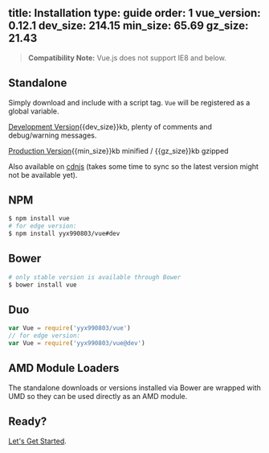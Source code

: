 title: Installation
type: guide
order: 1
vue_version: 0.12.1
dev_size: 214.15
min_size: 65.69
gz_size: 21.43
---

> **Compatibility Note:** Vue.js does not support IE8 and below.

## Standalone

Simply download and include with a script tag. `Vue` will be registered as a global variable.

<div id="downloads">
<a class="button" href="https://raw.github.com/yyx990803/vue/{{vue_version}}/dist/vue.js" download>Development Version</a><span class="light info">{{dev_size}}kb, plenty of comments and debug/warning messages.</span>

<a class="button" href="https://raw.github.com/yyx990803/vue/{{vue_version}}/dist/vue.min.js" download>Production Version</a><span class="light info">{{min_size}}kb minified / {{gz_size}}kb gzipped</span>
</div>

Also available on [cdnjs](//cdnjs.cloudflare.com/ajax/libs/vue/{{vue_version}}/vue.min.js) (takes some time to sync so the latest version might not be available yet).

## NPM

``` bash
$ npm install vue
# for edge version:
$ npm install yyx990803/vue#dev
```

## Bower

``` bash
# only stable version is available through Bower
$ bower install vue
```

## Duo

```js
var Vue = require('yyx990803/vue')
// for edge version:
var Vue = require('yyx990803/vue@dev')
```

## AMD Module Loaders

The standalone downloads or versions installed via Bower are wrapped with UMD so they can be used directly as an AMD module.

## Ready?

[Let's Get Started](/guide/).

